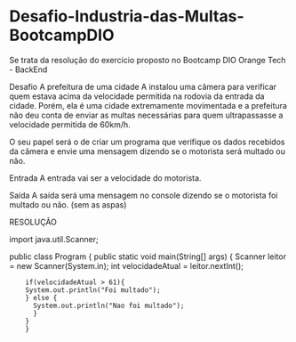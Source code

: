# Desafio-Industria-das-Multas-BootcampDIO
Se trata da resolução do exercicio proposto no Bootcamp DIO Orange Tech - BackEnd

Desafio
A prefeitura de uma cidade A instalou uma câmera para verificar quem estava acima da velocidade permitida na rodovia da entrada da cidade. Porém, ela é uma cidade extremamente movimentada e a prefeitura não deu conta de enviar as multas necessárias para quem ultrapassasse a velocidade permitida de 60km/h.

O seu papel será o de criar um programa que verifique os dados recebidos da câmera e envie uma mensagem dizendo se o motorista será multado ou não.

Entrada
A entrada vai ser a velocidade do motorista.

Saída
A saída será uma mensagem no console dizendo se o motorista foi multado ou não. (sem as aspas)

RESOLUÇÃO

import java.util.Scanner; 
    
public class Program {
    public static void main(String[] args) {
        Scanner leitor = new Scanner(System.in);
        int velocidadeAtual = leitor.nextInt();
        
        if(velocidadeAtual > 61){
        System.out.println("Foi multado");
        } else {
          System.out.println("Nao foi multado");
          } 
        }
        }
